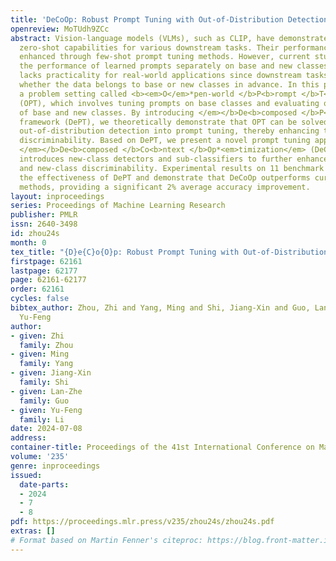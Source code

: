 ```yaml
---
title: 'DeCoOp: Robust Prompt Tuning with Out-of-Distribution Detection'
openreview: MoTUdh9ZCc
abstract: Vision-language models (VLMs), such as CLIP, have demonstrated impressive
  zero-shot capabilities for various downstream tasks. Their performance can be further
  enhanced through few-shot prompt tuning methods. However, current studies evaluate
  the performance of learned prompts separately on base and new classes. This evaluation
  lacks practicality for real-world applications since downstream tasks cannot determine
  whether the data belongs to base or new classes in advance. In this paper, we explore
  a problem setting called <b><em>O</em>*pen-world </b>P<b>rompt </b>T<b>uning<em>
  (OPT), which involves tuning prompts on base classes and evaluating on a combination
  of base and new classes. By introducing </em></b>De<b>composed </b>P<b>rompt </b>T<b>uning<em>
  framework (DePT), we theoretically demonstrate that OPT can be solved by incorporating
  out-of-distribution detection into prompt tuning, thereby enhancing the base-to-new
  discriminability. Based on DePT, we present a novel prompt tuning approach, namely,
  </em></b>De<b>composed </b>Co<b>ntext </b>Op*<em>timization</em> (DeCoOp), which
  introduces new-class detectors and sub-classifiers to further enhance the base-class
  and new-class discriminability. Experimental results on 11 benchmark datasets validate
  the effectiveness of DePT and demonstrate that DeCoOp outperforms current state-of-the-art
  methods, providing a significant 2% average accuracy improvement.
layout: inproceedings
series: Proceedings of Machine Learning Research
publisher: PMLR
issn: 2640-3498
id: zhou24s
month: 0
tex_title: "{D}e{C}o{O}p: Robust Prompt Tuning with Out-of-Distribution Detection"
firstpage: 62161
lastpage: 62177
page: 62161-62177
order: 62161
cycles: false
bibtex_author: Zhou, Zhi and Yang, Ming and Shi, Jiang-Xin and Guo, Lan-Zhe and Li,
  Yu-Feng
author:
- given: Zhi
  family: Zhou
- given: Ming
  family: Yang
- given: Jiang-Xin
  family: Shi
- given: Lan-Zhe
  family: Guo
- given: Yu-Feng
  family: Li
date: 2024-07-08
address:
container-title: Proceedings of the 41st International Conference on Machine Learning
volume: '235'
genre: inproceedings
issued:
  date-parts:
  - 2024
  - 7
  - 8
pdf: https://proceedings.mlr.press/v235/zhou24s/zhou24s.pdf
extras: []
# Format based on Martin Fenner's citeproc: https://blog.front-matter.io/posts/citeproc-yaml-for-bibliographies/
---
```

